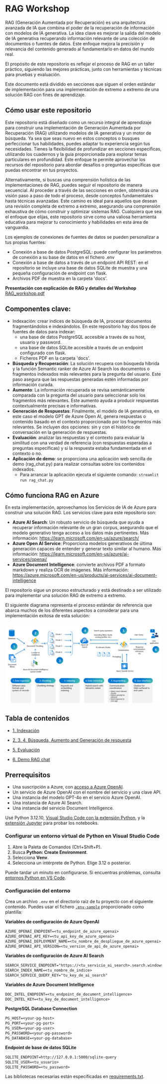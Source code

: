 # RAG Workshop

RAG (Generación Aumentada por Recuperación) es una arquitectura avanzada de IA que combina el poder de la recuperación de información con modelos de IA generativa. La idea clave es mejorar la salida del modelo de IA generativa recuperando información relevante de una colección de documentos o fuentes de datos. Este enfoque mejora la precisión y relevancia del contenido generado al fundamentarlo en datos del mundo real.

El propósito de este repositorio es reflejar el proceso de RAG en un taller práctico, siguiendo las mejores prácticas, junto con herramientas y técnicas para pruebas y evaluación.

Este documento está dividido en secciones que siguen el orden estándar de implementación para una implementación de extremo a extremo de una solución RAG con fines de aprendizaje.

## Cómo usar este repositorio

Este repositorio está diseñado como un recurso integral de aprendizaje para construir una implementación de Generación Aumentada por Recuperación (RAG) utilizando modelos de IA generativa y un motor de búsqueda. Ya sea que seas nuevo en estos conceptos o busques perfeccionar tus habilidades, puedes adaptar tu experiencia según tus necesidades. Tienes la flexibilidad de profundizar en secciones específicas, utilizando los cuadernos y la guía proporcionada para explorar temas particulares en profundidad. Este enfoque te permite aprovechar los recursos del repositorio para abordar desafíos o preguntas específicas que puedas encontrar en tus proyectos.

Alternativamente, si buscas una comprensión holística de las implementaciones de RAG, puedes seguir el repositorio de manera secuencial. Al proceder a través de las secciones en orden, obtendrás una visión paso a paso de todo el proceso, desde conceptos fundamentales hasta técnicas avanzadas. Este camino es ideal para aquellos que desean una revisión completa de extremo a extremo, asegurando una comprensión exhaustiva de cómo construir y optimizar sistemas RAG. Cualquiera que sea el enfoque que elijas, este repositorio sirve como una valiosa herramienta educativa para mejorar tu conocimiento y habilidades en esta área de vanguardia.

Los ejemplos de conexiones de fuentes de datos se pueden personalizar a tus propias fuentes:
- Conexión a base de datos PostgreSQL: puede configurar los parámetros de conexión a su base de datos en el fichero .env
- Conexión a base de datos a través de un endpoint API REST: en el repositorio se incluye una base de datos SQLite de muestra y una pequeña configuración de endpoint con flask.
- Archivos PDF de muestra en la carpeta 'docs'.

**Presentación con explicación de RAG y detalles del Workshop**
[RAG_workshop.pdf](RAG_workshop.pdf)

## Componentes clave:
- Indexación: crear índices de búsqueda de IA, procesar documentos fragmentándolos e indexándolos. En este repositorio hay dos tipos de fuentes de datos para indexar:
   + una base de datos PostgreSQL accesible a través de su host, usuario y password.
   + una base de datos SQLite accesible a través de un endpoint configurado con flask.
   + Ficheros PDF en la carpeta 'docs'.
- **Búsqueda y Recuperación**: La solución recupera con búsqueda híbrida y la función Semantic ranker de Azure AI Search los documentos o fragmentos indexados más relevantes para la pregunta del usuario. Este paso asegura que las respuestas generadas estén informadas por información curada.
- **Aumento**: La información recuperada se revisa semánticamente comparada con la pregunta del usuario para seleccionar solo los fragmentos más relevantes. Este aumento ayuda a producir respuestas contextualmente precisas e informativas.
- **Generación de Respuestas**: Finalmente, el modelo de IA generativa, en este caso el modelo GPT de Azure Open AI, genera respuestas o contenido basado en el contexto proporcionado por los fragmentos más relevantes. Se incluyen dos opciones: sin y con el histórico de conversación en la generación de respuestas.
- **Evaluación**: analizar las respuestas y el contexto para evaluar la similitud con una verdad de referencia (con respuestas esperadas a preguntas específicas) y si la respuesta estaba fundamentada en el contexto o no.
- **Aplicación de demo**: se proporciona una aplicación web sencilla de demo (rag_chat.py) para realizar consultas sobre los contenidos indexados.
   + Para arrancar la aplicación ejecuta el siguiente comando: `streamlit run rag_chat.py`

## Cómo funciona RAG en Azure
En esta implementación, aprovechamos los Servicios de IA de Azure para construir una solución RAG. Los servicios clave para este repositorio son:
- **Azure AI Search**: Un robusto servicio de búsqueda que ayuda a recuperar información relevante de un gran corpus, asegurando que el modelo generativo tenga acceso a los datos más pertinentes. Más información: https://learn.microsoft.com/en-us/azure/search/
- **Azure Open AI Service**: Proporciona modelos generativos de última generación capaces de entender y generar texto similar al humano. Más información: https://learn.microsoft.com/en-us/azure/ai-services/openai/
- **Azure Document Intelligence**: convierte archivos PDF a formato markdown y realiza OCR de imágenes. Más información: https://azure.microsoft.com/en-us/products/ai-services/ai-document-intelligence

El repositorio sigue un proceso estructurado y está destinado a ser utilizado para implementar una solución RAG de extremo a extremo.

El siguiente diagrama representa el proceso estándar de referencia que abarca muchos de los diferentes aspectos a considerar para una implementación exitosa de esta solución:

<img src="./images/anatomy_of_rag.png" alt="Anatomy of RAG"/>

## Tabla de contenidos
<!--ts-->
   * [1. Indexación](./1-indexing/indexing.ipynb)

   * [2. 3. 4. Búsqueda, Aumento and Generación de respuesta](./2_3_4_search_augment_generate/search_augment_generate.ipynb)

   * [5. Evaluación](./5_evaluation/evaluation.ipynb)

   * [6. Demo RAG chat](./6_demo_rag_chat/README.md)

<!--te-->

## Prerrequisitos
+ Una suscripción a Azure, con [acceso a Azure OpenAI](https://aka.ms/oai/access).
+ Un servicio de Azure OpenAI con el nombre del servicio y una clave API.
+ Una instancia del modelo GPT-4o en el servicio Azure OpenAI.
+ Una instancia de Azure AI Search.
+ Una instancia del servicio Document Intelligence.

Usé Python 3.12.10, [Visual Studio Code con la extensión Python](https://code.visualstudio.com/docs/python/python-tutorial), y la [extensión Jupyter](https://marketplace.visualstudio.com/items?itemName=ms-toolsai.jupyter) para probar los notebooks.

### Configurar un entorno virtual de Python en Visual Studio Code

1. Abre la Paleta de Comandos (Ctrl+Shift+P).
2. Busca **Python: Create Environment**.
3. Selecciona **Venv**.
4. Selecciona un intérprete de Python. Elige 3.12 o posterior.

Puede tardar un minuto en configurarse. Si encuentras problemas, consulta [entornos Python en VS Code](https://code.visualstudio.com/docs/python/environments).

### Configuración del entorno

Crea un archivo `.env` en el directorio raíz de tu proyecto con el siguiente contenido. Puedes usar el fichero [`.env-sample`](.env-sample) proporcionado como plantilla:

**Variables de configuración de Azure OpenAI**
```
AZURE_OPENAI_ENDPOINT=<tu_endpoint_de_azure_openai>
AZURE_OPENAI_API_KEY=<tu_api_key_de_azure_openai>
AZURE_OPENAI_DEPLOYMENT_NAME=<tu_nombre_de_despliegue_de_azure_openai>
AZURE_OPENAI_API_VERSION=<tu_version_de_api_de_azure_openai>
```

**Variables de configuración de Azure AI Search**
```
SEARCH_SERVICE_ENDPOINT="https://<tu_servicio_ai_search>.search.windows.net"
SEARCH_INDEX_NAME=<tu_nombre_de_indice>
SEARCH_SERVICE_QUERY_KEY="tu_key_de_ai_search"
```

**Variables de Azure Document Intelligence**
```
DOC_INTEL_ENDPOINT=<tu_endpoint_de_document_intelligence>
DOC_INTEL_KEY=<tu_key_de_document_intelligence>
```

**PostgreSQL Database Connection**
```
PG_HOST=<your-pg-host>
PG_PORT=<your-pg-port>
PG_USER=<your-pg-user>
PG_PASSWORD=<your-pg-password>
PG_DATABASE=<your-pg-database>
```

**Endpoint de base de datos SQLite**
```
SQLITE_ENDPOINT=http://127.0.0.1:5000/sqlite-query
SQLITE_USER=<tu_usuario>
SQLITE_PASSWORD=<tu_password>
```

Las bibliotecas necesarias están especificadas en [requirements.txt](requirements.txt).